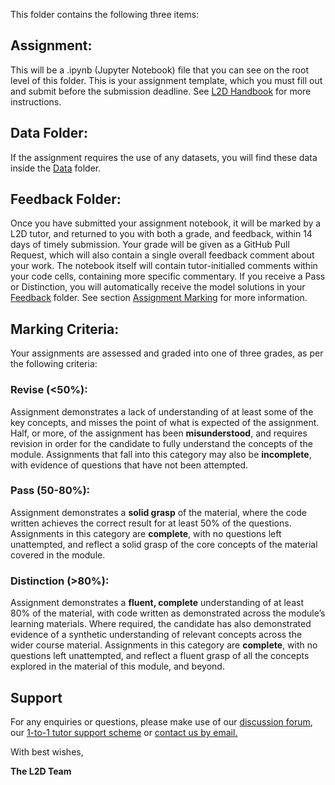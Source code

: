 This folder contains the following three items:

## Assignment:

This will be a .ipynb (Jupyter Notebook) file that you can see on the root level of this folder. This is your assignment template, which you must fill out and submit before the submission deadline. See [L2D Handbook](https://learntodiscover.github.io/L2D-Handbook/section7.html) for more instructions.

## Data Folder:

If the assignment requires the use of any datasets, you will find these data inside the [Data](./Data) folder.

## Feedback Folder:

Once you have submitted your assignment notebook, it will be marked by a L2D tutor, and returned to you with both a grade, and feedback, within 14 days of timely submission. Your grade will be given as a GitHub Pull Request, which will also contain a single overall feedback comment about your work. The notebook itself will contain tutor-initialled comments within your code cells, containing more specific commentary. If you receive a Pass or Distinction, you will automatically receive the model solutions in your [Feedback](/Assignments/Feedback) folder. See section [Assignment Marking](https://learntodiscover.github.io/L2D-Handbook/section8.html) for more information.

## Marking Criteria:

Your assignments are assessed and graded into one of three grades, as per the following criteria:

### Revise (<50%): 

Assignment demonstrates a lack of understanding of at least some of the key concepts, and misses the point of what is expected of the assignment. Half, or more, of the assignment has been **misunderstood**, and requires revision in order for the candidate to fully understand the concepts of the module. Assignments that fall into this category may also be **incomplete**, with evidence of questions that have not been attempted.

### Pass (50-80%):

Assignment demonstrates a **solid grasp** of the material, where the code written achieves the correct result for at least 50% of the questions. Assignments in this category are **complete**, with no questions left unattempted, and reflect a solid grasp of the core concepts of the material covered in the module.

### Distinction (>80%):
Assignment demonstrates a **fluent, complete** understanding of at least 80% of the material, with code written as demonstrated across the module’s learning materials. Where required, the candidate has also demonstrated evidence of a synthetic understanding of relevant concepts across the wider course material. Assignments in this category are **complete**, with no questions left unattempted, and reflect a fluent grasp of all the concepts explored in the material of this module, and beyond.

## Support

For any enquiries or questions, please make use of our [discussion forum](https://github.com/orgs/L2D-July2024-Part-I/discussions), our [1-to-1 tutor support scheme](https://learntodiscover.github.io/L2D-Handbook/section9.html) or [contact us by email.](mailto:admin@learntodiscover.ai)

With best wishes,

**The L2D Team**

